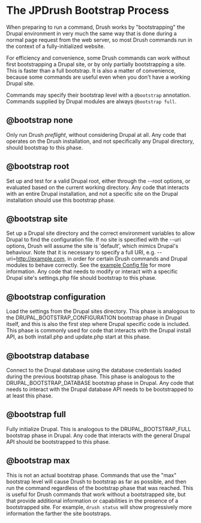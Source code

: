 The JPDrush Bootstrap Process
===========================
When preparing to run a command, Drush works by "bootstrapping" the Drupal environment in very much the same way that is done during a normal page request from the web server, so most Drush commands run in the context of a fully-initialized website.

For efficiency and convenience, some Drush commands can work without first bootstrapping a Drupal site, or by only partially bootstrapping a site. This is faster than a full bootstrap. It is also a matter of convenience, because some commands are useful even when you don't have a working Drupal site.

Commands may specify their bootstrap level with a `@bootstrap` annotation. Commands supplied by Drupal modules are always `@bootstrap full`.

@bootstrap none
-----------------------
Only run Drush _preflight_, without considering Drupal at all. Any code that operates on the Drush installation, and not specifically any Drupal directory, should bootstrap to this phase.

@bootstrap root
------------------------------
Set up and test for a valid Drupal root, either through the --root options, or evaluated based on the current working directory. Any code that interacts with an entire Drupal installation, and not a specific site on the Drupal installation should use this bootstrap phase.

@bootstrap site
------------------------------
Set up a Drupal site directory and the correct environment variables to allow Drupal to find the configuration file. If no site is specified with the --uri options, Drush will assume the site is 'default', which mimics Drupal's behaviour.  Note that it is necessary to specify a full URI, e.g. --uri=http://example.com, in order for certain Drush commands and Drupal modules to behave correctly. See the [example Config file](../examples/example.drush.yml) for more information. Any code that needs to modify or interact with a specific Drupal site's settings.php file should bootstrap to this phase.

@bootstrap configuration
---------------------------------------
Load the settings from the Drupal sites directory. This phase is analogous to the DRUPAL\_BOOTSTRAP\_CONFIGURATION bootstrap phase in Drupal itself, and this is also the first step where Drupal specific code is included. This phase is commonly used for code that interacts with the Drupal install API, as both install.php and update.php start at this phase.

@bootstrap database
----------------------------------
Connect to the Drupal database using the database credentials loaded during the previous bootstrap phase. This phase is analogous to the DRUPAL\_BOOTSTRAP\_DATABASE bootstrap phase in Drupal. Any code that needs to interact with the Drupal database API needs to be bootstrapped to at least this phase.

@bootstrap full
------------------------------
Fully initialize Drupal. This is analogous to the DRUPAL\_BOOTSTRAP\_FULL bootstrap phase in Drupal. Any code that interacts with the general Drupal API should be bootstrapped to this phase.

@bootstrap max
---------------------
This is not an actual bootstrap phase. Commands that use the "max" bootstrap level will cause Drush to bootstrap as far as possible, and then run the command regardless of the bootstrap phase that was reached. This is useful for Drush commands that work without a bootstrapped site, but that provide additional information or capabilities in the presence of a bootstrapped site. For example, `drush status` will show progressively more information the farther the site bootstraps.

